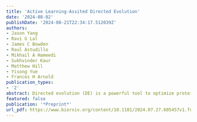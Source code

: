 ```yaml
---
title: 'Active Learning-Assited Directed Evolution'
date: '2024-08-02'
publishDate: '2024-08-21T22:34:17.512039Z'
authors:
- Jason Yang
- Ravi G Lal
- James C Bowden
- Raul Astudillo
- Mikhail A Hameedi
- Sukhvinder Kaur
- Matthew Hill
- Yisong Yue
- Frances H Arnold
publication_types:
- '2'
abstract: Directed evolution (DE) is a powerful tool to optimize protein fitness for a specific application. However, DE can be inefficient when mutations exhibit non-additive, or epistatic, behavior. Here, we present Active Learning-assisted Directed Evolution (ALDE), an iterative machine learning-assisted DE workflow that leverages uncertainty quantification to explore the search space of proteins more efficiently than current DE methods. We apply ALDE to an engineering landscape that is challenging for DE; namely, optimization of five epistatic residues in the active site of an enzyme. In three rounds of wet-lab experimentation, we improve the yield of a desired product of a non-native cyclopropanation reaction from 12% to 93%. We also perform computational simulations on existing protein sequence-fitness datasets to support our argument that ALDE can be more effective than DE. Overall, ALDE is a practical and broadly applicable strategy to unlock improved protein engineering outcomes.
featured: false
publication: '*Preprint*'
url_pdf: https://www.biorxiv.org/content/10.1101/2024.07.27.605457v1.full.pdf
---
```


